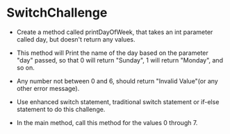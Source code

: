 # SwitchChallenge

- Create a method called printDayOfWeek, that takes an int parameter called day, but doesn't return any values.

- This method will Print the name of the day based on the parameter "day" passed, so that 0 will return "Sunday", 
1 will return "Monday", and so on.

- Any number not between 0 and 6, should return "Invalid Value"(or any other error message).  

- Use enhanced switch statement, traditional switch statement or if-else statement to do this challenge.

- In the main method, call this method for the values 0 through 7.
